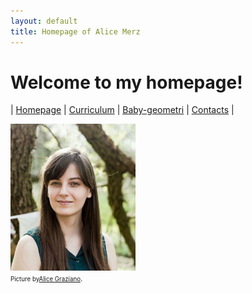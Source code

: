 ```yaml
---
layout: default
title: Homepage of Alice Merz
---
```

# Welcome to my homepage!
| [Homepage](./index.html) | [Curriculum](./curriculum.html)    | [Baby-geometri](./babygeometri.html) | [Contacts](./contacts.html) |

<img src="fotocv.jpeg" alt="me" width="200"/> <br>
<i class="icon-camera"></i> <small><small>Picture by</small><a href="http://alice-graziano.com" target="_blank"><small>Alice Graziano</small></a>.</small>






